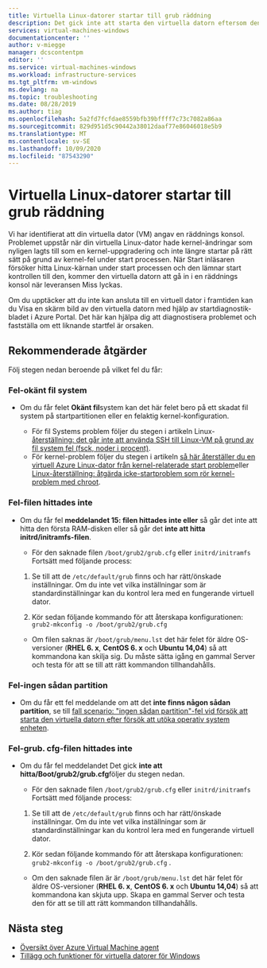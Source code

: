 ```yaml
---
title: Virtuella Linux-datorer startar till grub räddning
description: Det gick inte att starta den virtuella datorn eftersom den virtuella datorn angav en räddnings konsol
services: virtual-machines-windows
documentationcenter: ''
author: v-miegge
manager: dcscontentpm
editor: ''
ms.service: virtual-machines-windows
ms.workload: infrastructure-services
ms.tgt_pltfrm: vm-windows
ms.devlang: na
ms.topic: troubleshooting
ms.date: 08/28/2019
ms.author: tiag
ms.openlocfilehash: 5a2fd7fcfdae8559bfb39bffff7c73c7082a86aa
ms.sourcegitcommit: 829d951d5c90442a38012daaf77e86046018e5b9
ms.translationtype: MT
ms.contentlocale: sv-SE
ms.lasthandoff: 10/09/2020
ms.locfileid: "87543290"
---
```

# <a name="linux-vm-boots-to-grub-rescue"></a>Virtuella Linux-datorer startar till grub räddning

Vi har identifierat att din virtuella dator (VM) angav en räddnings konsol. Problemet uppstår när din virtuella Linux-dator hade kernel-ändringar som nyligen lagts till som en kernel-uppgradering och inte längre startar på rätt sätt på grund av kernel-fel under start processen. När Start inläsaren försöker hitta Linux-kärnan under start processen och den lämnar start kontrollen till den, kommer den virtuella datorn att gå in i en räddnings konsol när leveransen Miss lyckas.

Om du upptäcker att du inte kan ansluta till en virtuell dator i framtiden kan du Visa en skärm bild av den virtuella datorn med hjälp av startdiagnostik-bladet i Azure Portal. Det här kan hjälpa dig att diagnostisera problemet och fastställa om ett liknande startfel är orsaken.

## <a name="recommended-steps"></a>Rekommenderade åtgärder

Följ stegen nedan beroende på vilket fel du får:

### <a name="error---unknown-filesystem"></a>Fel-okänt fil system

* Om du får felet **Okänt fil**system kan det här felet bero på ett skadat fil system på startpartitionen eller en felaktig kernel-konfiguration.

   * För fil Systems problem följer du stegen i artikeln Linux- [återställning: det går inte att använda SSH till Linux-VM på grund av fil system fel (fsck, noder i procent)](/archive/blogs/linuxonazure/linux-recovery-cannot-ssh-to-linux-vm-due-to-file-system-errors-fsck-inodes).
   * För kernel-problem följer du stegen i artikeln [så här återställer du en virtuell Azure Linux-dator från kernel-relaterade start problem](https://support.microsoft.com/help/4091524/how-recover-azure-linux-vm-from-kernel-related-boot-related-issues)eller [Linux-återställning: åtgärda icke-startproblem som rör kernel-problem med chroot](http://linuxonazure.azurewebsites.net/linux-recovery-fixing-non-boot-issues-related-to-kernel-problems-using-chroot/).
   
### <a name="error---file-not-found"></a>Fel-filen hittades inte

* Om du får fel **meddelandet 15: filen hittades inte eller** så går det inte att hitta den första RAM-disken eller så går det **inte att hitta initrd/initramfs-filen**.

    * För den saknade filen `/boot/grub2/grub.cfg` eller `initrd/initramfs` Fortsätt med följande process:

    1. Se till att de `/etc/default/grub` finns och har rätt/önskade inställningar. Om du inte vet vilka inställningar som är standardinställningar kan du kontrol lera med en fungerande virtuell dator.

    2. Kör sedan följande kommando för att återskapa konfigurationen: `grub2-mkconfig -o /boot/grub2/grub.cfg`

   * Om filen saknas är `/boot/grub/menu.lst` det här felet för äldre OS-versioner (**RHEL 6. x**, **CentOS 6. x** och **Ubuntu 14,04**) så att kommandona kan skilja sig. Du måste sätta igång en gammal Server och testa för att se till att rätt kommandon tillhandahålls.

### <a name="error---no-such-partition"></a>Fel-ingen sådan partition

* Om du får ett fel meddelande om att det **inte finns någon sådan partition**, se till [fall scenario: "ingen sådan partition"-fel vid försök att starta den virtuella datorn efter försök att utöka operativ system enheten](/archive/blogs/shwetanayak/case-scenario-no-such-partition-error-while-trying-to-start-the-vm-after-attempting-to-extend-the-os-drive).

### <a name="error---grubcfg-file-not-found"></a>Fel-grub. cfg-filen hittades inte

* Om du får fel meddelandet Det gick **inte att hitta/Boot/grub2/grub.cfg**följer du stegen nedan.

    * För den saknade filen `/boot/grub2/grub.cfg` eller `initrd/initramfs` Fortsätt med följande process:

    1. Se till att de `/etc/default/grub` finns och har rätt/önskade inställningar. Om du inte vet vilka inställningar som är standardinställningar kan du kontrol lera med en fungerande virtuell dator.

    2. Kör sedan följande kommando för att återskapa konfigurationen: `grub2-mkconfig -o /boot/grub2/grub.cfg` .

   * Om den saknade filen är är `/boot/grub/menu.lst` det här felet för äldre OS-versioner (**RHEL 6. x**, **CentOS 6. x** och **Ubuntu 14,04**) så att kommandona kan skjuta upp. Skapa en gammal Server och testa den för att se till att rätt kommandon tillhandahålls.

## <a name="next-steps"></a>Nästa steg

* [Översikt över Azure Virtual Machine agent](../extensions/agent-windows.md)
* [Tillägg och funktioner för virtuella datorer för Windows](../extensions/features-windows.md)

